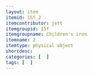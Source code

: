 ```yaml
---
layout: item
itemid: 15f_2
itemcontributor: jett
itemgroupid: 15f
itemgroupname: Children's iron
itemname: 2
itemtype: physical object
shortdesc: 
categories: [  ]
tags: [  ]
---
```







